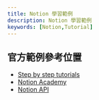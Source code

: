 ```yaml
---
title: Notion 學習範例
description: Notion 學習範例
keywords: [Notion,Tutorial]
---
```



## 官方範例參考位置
* [Step by step tutorials](https://www.notion.com/help/guides)
* [Notion Academy](https://www.notion.com/help/notion-academy)
* [Notion API](https://developers.notion.com/reference/intro)
